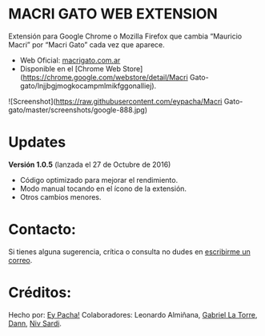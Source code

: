 # MACRI GATO WEB EXTENSION
Extensión para Google Chrome o Mozilla Firefox que cambia “Mauricio Macri” por “Macri Gato” cada vez que aparece.

 - Web Oficial: [macrigato.com.ar](http://macrigato.com.ar)
 - Disponible en el [Chrome Web
   Store](https://chrome.google.com/webstore/detail/Macri Gato-gato/lnjjbgjmogkocampmlmikfggonalliej).

![Screenshot](https://raw.githubusercontent.com/eypacha/Macri Gato-gato/master/screenshots/google-888.jpg)

# Updates
**Versión 1.0.5** (lanzada el 27 de Octubre de 2016)
*  Código optimizado para mejorar el rendimiento.
* Modo manual tocando en el ícono de la extensión.
* Otros cambios menores.

# Contacto:
Si tienes alguna sugerencia, crítica o consulta no dudes en [escribirme un correo](mailto:pachaguionbajo@gmail.com?Subject=Macri%20Gato).

# Créditos:
Hecho por: [Ey Pacha!](http://eypacha.com.ar)
Colaboradores: Leonardo Almiñana, [Gabriel La Torre](https://github.com/shizus), [Dann](https://twitter.com/Dannroda), [Niv Sardi](https://github.com/xaiki).